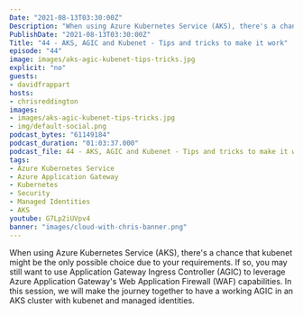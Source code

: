 ```yaml
---
Date: "2021-08-13T03:30:00Z"
Description: "When using Azure Kubernetes Service (AKS), there's a chance that kubenet might be the only possible choice due to your requirements. If so, you may still want to use Application Gateway Ingress Controller (AGIC) to leverage Azure Application Gateway's Web Application Firewall (WAF) capabilities. In this session, we will make the journey together to have a working AGIC in an AKS cluster with kubenet and managed identities."
PublishDate: "2021-08-13T03:30:00Z"
Title: "44 - AKS, AGIC and Kubenet - Tips and tricks to make it work"
episode: "44"
image: images/aks-agic-kubenet-tips-tricks.jpg
explicit: "no"
guests:
- davidfrappart
hosts:
- chrisreddington
images:
- images/aks-agic-kubenet-tips-tricks.jpg
- img/default-social.png
podcast_bytes: "61149184"
podcast_duration: "01:03:37.000"
podcast_file: 44 - AKS, AGIC and Kubenet - Tips and tricks to make it work.mp3
tags:
- Azure Kubernetes Service
- Azure Application Gateway
- Kubernetes
- Security
- Managed Identities
- AKS
youtube: G7Lp2iUVpv4
banner: "images/cloud-with-chris-banner.png"
---
```

When using Azure Kubernetes Service (AKS), there's a chance that kubenet might be the only possible choice due to your requirements. If so, you may still want to use Application Gateway Ingress Controller (AGIC) to leverage Azure Application Gateway's Web Application Firewall (WAF) capabilities. In this session, we will make the journey together to have a working AGIC in an AKS cluster with kubenet and managed identities.
